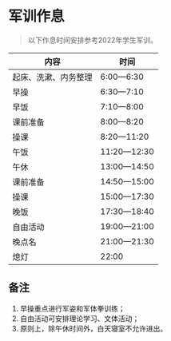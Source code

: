 # 军训作息

> 以下作息时间安排参考2022年学生军训。

|内容                |    时间 |
|-|-|
|起床、洗漱、内务整理|  6:00—6:30|
|早操                |6:30—7:10|
|早饭                |  7:10—8:00|
|课前准备            |      8:00—8:20|
|操课                |  8:20—11:20|
|午饭                |  11:20—12:30|
|午休                |  13:00—14:50|
|课前准备            |      14:50—15:00|
|操课                |  15:00—17:30|
|晚饭                |  17:30—18:40|
|自由活动            |      19:00—21:00|
|晚点名              |    21:00—21:30|
|熄灯                |    22:00|

## 备注

1. 早操重点进行军姿和军体拳训练；
2. 自由活动可安排理论学习、文体活动；
3. 原则上，除午休时间外，白天寝室不允许进出。

